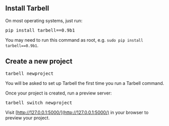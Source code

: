 ## Install Tarbell

<p>On most operating systems, just run:</p>

<pre class="large">pip install tarbell==0.9b1</pre>

You may need to run this command as root, e.g. <code>sudo pip install tarbell==0.9b1</code>.

## Create a new project

<pre class="large">tarbell newproject</pre>

You will be asked to set up Tarbell the first time you run a Tarbell command.

Once your project is created, run a preview server:

<pre class="large">tarbell switch newproject</pre>

Visit [http://127.0.0.1:5000/](http://127.0.0.1:5000/) in your browser to preview your project.

